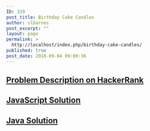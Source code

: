 ```yaml
---
ID: 329
post_title: Birthday Cake Candles
author: slbarnes
post_excerpt: ""
layout: page
permalink: >
  http://localhost/index.php/birthday-cake-candles/
published: true
post_date: 2018-09-04 09:00:36
---
```

## <a href="https://www.hackerrank.com/challenges/birthday-cake-candles" target="_blank" rel="noopener">Problem Description on HackerRank</a>

## [JavaScript Solution][1]

## [Java Solution][2]

 [1]: /index.php/birthday-cake-candles/birthday-cake-candles-javascript
 [2]: /index.php/birthday-cake-candles/birthday-cake-candles-java
